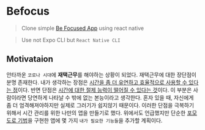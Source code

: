 # Befocus

> Clone simple [Be Focused App](https://apps.apple.com/kr/app/be-focused-focus-timer/id973130201) using react native

> Use not Expo CLI but `React Native CLI`

## Motivataion

안타까운 `코로나 시대`에 **재택근무**를 해야하는 상황이 되었다. 재택근무에 대한 장단점이 분명 존재한다. 내가 생각하는 장점은 <u>시간을 좀 더 유연하고 효율적으로 사용할 수 있다는 점</u>이다. 반면 단점은 <u>시간에 대한 절제 능력이 떨어질 수 있다는 것</u>이다. 이 부분은 사람이라면 당연하게 나타날 수 밖에 없는 본능이라고 생각한다. 혼자 있을 때, 자신에게 좀 더 엄격해져야하지만 실제로 그러기가 쉽지않기 때문이다. 이러한 단점을 극복하기 위해서 시간 관리를 위한 나만의 앱을 만들기로 했다. 위에서도 언급했지만 단순한 [포모도로 기법](https://ko.wikipedia.org/wiki/%ED%8F%AC%EB%AA%A8%EB%8F%84%EB%A1%9C_%EA%B8%B0%EB%B2%95)을 구현한 앱에 몇 가지 `내가 필요한 기능들`을 추가할 계획이다.
